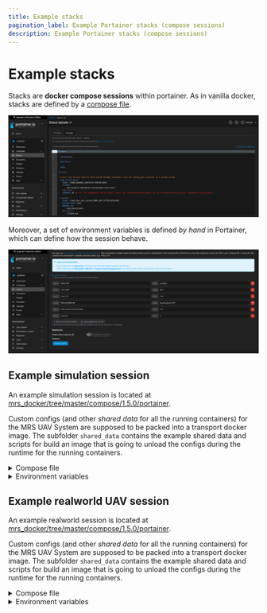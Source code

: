 ```yaml
---
title: Example stacks
pagination_label: Example Portainer stacks (compose sessions)
description: Example Portainer stacks (compose sessions)
---
```


# Example stacks

Stacks are **docker compose sessions** within portainer. As in vanilla docker, stacks are defined by a [compose file](../30-docker/40-compose-sessions.md).

![](./fig/stack.png)

Moreover, a set of environment variables is defined _by hand_ in Portainer, which can define how the session behave.

![](./fig/environment_variables.png)

## Example simulation session

An example simulation session is located at [mrs_docker/tree/master/compose/1.5.0/portainer](https://github.com/ctu-mrs/mrs_docker/tree/master/compose/1.5.0/portainer).

Custom configs (and other _shared data_ for all the running containers) for the MRS UAV System are supposed to be packed into a transport docker image.
The subfolder `shared_data` contains the example shared data and scripts for build an image that is going to unload the configs during the runtime for the running containers.

<details>
<summary>Compose file</summary>

```yaml
volumes:

  shared_data:

  bag_files:

  logs:

services:

  # will copy session-specific data shared between containers from the shared_data container to a shared volume
  copy_shared_data:
    image: ctumrs/gazebo_simulator:shared_data
    volumes:
      - shared_data:/tmp/docker/shared_data:consistent
    tty: true
    command: sh -c "rm -rvf /tmp/docker/shared_data/*; mkdir -pv /tmp/docker/shared_data; cp -rv /etc/docker/shared_data/* /tmp/docker/shared_data/"

  roscore:
    image: ctumrs/mrs_uav_system:${MRS_UAV_SYSTEM_VERSION}
    network_mode: host
    depends_on:
      - copy_shared_data
    env_file:
      - ./stack.env
    tty: true
    command: roscore

  gazebo_simulator:
    depends_on:
      - roscore
    image: ctumrs/mrs_uav_system:${MRS_UAV_SYSTEM_VERSION}
    network_mode: host
    volumes:
      - shared_data:/etc/docker/shared_data:consistent
        # mount the folders below to enable passing GUI to the host
      - /dev/dri:/dev/dri
      - /tmp/.X11-unix:/tmp/.X11-unix
    env_file:
      - ./stack.env
    environment:
        DISPLAY: $DISPLAY
    tty: true
    command: bash -c "waitForRos && roslaunch mrs_uav_gazebo_simulation simulation.launch world_name:=grass_plane gui:=true"

  spawn:
    image: ctumrs/mrs_uav_system:${MRS_UAV_SYSTEM_VERSION}
    depends_on:
      - roscore
    network_mode: host
    volumes:
      - shared_data:/etc/docker/shared_data:consistent
    env_file:
      - ./stack.env
    tty: true
    command: bash -c 'waitForGazebo; rosservice call /mrs_drone_spawner/spawn "1 --$$UAV_TYPE --enable-rangefinder"'

  hw_api:
    image: ctumrs/mrs_uav_system:${MRS_UAV_SYSTEM_VERSION}
    depends_on:
      - roscore
    network_mode: host
    volumes:
      - shared_data:/etc/docker/shared_data:consistent
    env_file:
      - ./stack.env
    tty: true
    command: bash -c "waitForTime && roslaunch mrs_uav_px4_api api.launch"

  uav_core:
    image: ctumrs/mrs_uav_system:${MRS_UAV_SYSTEM_VERSION}
    depends_on:
      - roscore
    network_mode: host
    volumes:
      - shared_data:/etc/docker/shared_data:consistent
    env_file:
      - ./stack.env
    tty: true
    command: bash -c "waitForHw && roslaunch mrs_uav_core core.launch platform_config:=`rospack find mrs_uav_gazebo_simulation`/config/mrs_uav_system/$$UAV_TYPE.yaml custom_config:=/etc/docker/shared_data/custom_config.yaml world_config:=/etc/docker/shared_data/world_config.yaml network_config:=/etc/docker/shared_data/network_config.yaml"

  automatic_start:
    image: ctumrs/mrs_uav_system:${MRS_UAV_SYSTEM_VERSION}
    depends_on:
      - roscore
    network_mode: host
    volumes:
      - shared_data:/etc/docker/shared_data:consistent
    env_file:
      - ./stack.env
    tty: true
    command: bash -c "waitForHw && roslaunch mrs_uav_autostart automatic_start.launch custom_config:=/etc/docker/shared_data/automatic_start.yaml"

  # starts `rosbag record`
  rosbag:
    image: ctumrs/mrs_uav_system:${MRS_UAV_SYSTEM_VERSION}
    depends_on:
      - roscore
    network_mode: host
    volumes:
      - bag_files:/etc/docker/bag_files:consistent
      - shared_data:/etc/docker/shared_data:consistent
    env_file:
      - ./stack.env
    tty: true
    command: bash -c "waitForTime && /etc/docker/shared_data/record.sh"

  takeoff:
    image: ctumrs/mrs_uav_system:${MRS_UAV_SYSTEM_VERSION}
    depends_on:
      - roscore
    network_mode: host
    volumes:
      - shared_data:/etc/docker/shared_data:consistent
    env_file:
      - ./stack.env
    tty: true
    command: bash -c "waitForControl && rosservice call /uav1/hw_api/arming 1 && sleep 1 && rosservice call /uav1/hw_api/offboard"

  rviz:
    image: ctumrs/mrs_uav_system:${MRS_UAV_SYSTEM_VERSION}
    depends_on:
      - roscore
    network_mode: host
    volumes:
      - shared_data:/etc/docker/shared_data:consistent
        # mount the folders below to enable passing GUI to the host
      - /dev/dri:/dev/dri
    env_file:
      - ./stack.env
    environment:
        DISPLAY: $DISPLAY
    tty: true
    command: bash -c "waitForHw && roslaunch mrs_uav_core rviz.launch"

  rviz_interface:
    image: ctumrs/mrs_uav_system:${MRS_UAV_SYSTEM_VERSION}
    depends_on:
      - roscore
    network_mode: host
    volumes:
      - shared_data:/etc/docker/shared_data:consistent
        # mount the folders below to enable passing GUI to the host
      - /dev/dri:/dev/dri
    env_file:
      - ./stack.env
    environment:
        DISPLAY: $DISPLAY
    tty: true
    command: bash -c "waitForHw && roslaunch mrs_rviz_plugins rviz_interface.launch"

  dogtail:
    image: klaxalk/dogtail:latest
    volumes:
      - /var/run/docker.sock:/var/run/docker.sock
      - logs:/etc/logs:consistent

  # this container can be used to access a terminal with ROS inside the compose session
  terminal:
    image: ctumrs/mrs_uav_system:${MRS_UAV_SYSTEM_VERSION}
    network_mode: host
    env_file:
      - ./stack.env
    entrypoint: ["/bin/bash", "-c"]
    volumes:
      - shared_data:/etc/docker/shared_data:consistent
      - bag_files:/etc/docker/bag_files:consistent
      - /dev/:/dev/
      - /tmp/.X11-unix:/tmp/.X11-unix
    command:
      - bash --rcfile /opt/ros/noetic/setup.bash
    privileged: true
    stdin_open: true
    tty: true
```

</details>

<details>
<summary>Environment variables</summary>

```bash
RUN_TYPE=simulation
UAV_NAME=uav1
UAV_TYPE=x500
ROS_MASTER_URI=http://localhost:11311
MRS_UAV_SYSTEM_VERSION=1.5.0
DISPLAY=:0
```

</details>

## Example realworld UAV session

An example realworld session is located at [mrs_docker/tree/master/compose/1.5.0/portainer](https://github.com/ctu-mrs/mrs_docker/tree/master/compose/1.5.0/portainer).

Custom configs (and other _shared data_ for all the running containers) for the MRS UAV System are supposed to be packed into a transport docker image.
The subfolder `shared_data` contains the example shared data and scripts for build an image that is going to unload the configs during the runtime for the running containers.

<details>
<summary>Compose file</summary>

```yaml
volumes:

  shared_data:

  bag_files:

  logs:

services:

  # will copy session-specific data shared between containers from the shared_data container to a shared volume
  copy_shared_data:
    image: shared_data_gnss
    volumes:
      - shared_data:/tmp/docker/shared_data:consistent
    tty: true
    command: sh -c "rm -rvf /tmp/docker/shared_data/*; mkdir -pv /tmp/docker/shared_data; cp -rv /etc/docker/shared_data/* /tmp/docker/shared_data/"

  # starts roscore
  # this is the first container in the ROS pipeline
  roscore:
    image: ctumrs/mrs_uav_system:${MRS_UAV_SYSTEM_VERSION}
    network_mode: host
    depends_on:
      - copy_shared_data
    env_file:
      - ./stack.env
    tty: true
    command: roscore

  # after roscore is started
  # -> set a parameter that tells the system that simulation time is NOT used
  # this container then stops
  rostime:
    image: ctumrs/mrs_uav_system:${MRS_UAV_SYSTEM_VERSION}
    network_mode: host
    depends_on:
      - roscore
    env_file:
      - ./stack.env
    tty: true
    command: bash -c "waitForRos && rosparam set use_sim_time false"

  # starts the HW API for connecting the MRS UAV System to PX4
  hw_api:
    image: ctumrs/mrs_uav_system:${MRS_UAV_SYSTEM_VERSION}
    depends_on:
      - rostime
    network_mode: host
    volumes:
      - shared_data:/etc/docker/shared_data:consistent
      - /dev/:/dev/
    privileged: true
    env_file:
      - ./stack.env
    tty: true
    command: bash -c "waitForTime && roslaunch mrs_uav_px4_api api.launch"

  # starts the MRS UAV System's core
  uav_core:
    image: ctumrs/mrs_uav_system:${MRS_UAV_SYSTEM_VERSION}
    depends_on:
      - rostime
    network_mode: host
    volumes:
      - shared_data:/etc/docker/shared_data:consistent
    env_file:
      - ./stack.env
    tty: true
    command: bash -c "waitForHw && roslaunch mrs_uav_core core.launch platform_config:=`rospack find mrs_uav_deployment`/config/mrs_uav_system/${UAV_TYPE}.yaml custom_config:=/etc/docker/shared_data/custom_config.yaml world_config:=/etc/docker/shared_data/world_local.yaml network_config:=/etc/docker/shared_data/network_config.yaml"

  # starts the node that handles automatic initialization of the system and takeoff
  automatic_start:
    image: ctumrs/mrs_uav_system:${MRS_UAV_SYSTEM_VERSION}
    depends_on:
      - rostime
    network_mode: host
    volumes:
      - shared_data:/etc/docker/shared_data:consistent
    env_file:
      - ./stack.env
    tty: true
    command: bash -c "waitForHw && roslaunch mrs_uav_autostart automatic_start.launch"

  # starts `rosbag record`
  rosbag:
    image: ctumrs/mrs_uav_system:${MRS_UAV_SYSTEM_VERSION}
    depends_on:
      - rostime
    network_mode: host
    volumes:
      - bag_files:/etc/docker/bag_files:consistent
      - shared_data:/etc/docker/shared_data:consistent
    env_file:
      - ./stack.env
    tty: true
    command: bash -c "waitForTime && /etc/docker/shared_data/record.sh"

  rosbridge:
    image: ctumrs/mrs_uav_system:${MRS_UAV_SYSTEM_VERSION}
    network_mode: host
    env_file:
      - ./stack.env
    tty: true
    command: bash -c "waitForRos && roslaunch rosbridge_server rosbridge_websocket.launch"

  dogtail:
    image: klaxalk/dogtail:latest
    volumes:
      - /var/run/docker.sock:/var/run/docker.sock
      - logs:/etc/logs:consistent

  # this container can be used to access a terminal with ROS inside the compose session
  terminal:
    image: ctumrs/mrs_uav_system:${MRS_UAV_SYSTEM_VERSION}
    network_mode: host
    depends_on:
      - rostime
    env_file:
      - ./stack.env
    entrypoint: ["/bin/bash", "-c"]
    volumes:
      - bag_files:/etc/docker/bag_files:consistent
      - shared_data:/etc/docker/shared_data:consistent
      - /dev/:/dev/
    command:
      - bash --rcfile /opt/ros/noetic/setup.bash
    privileged: true
    stdin_open: true
    tty: true
```

</details>

<details>
<summary>Environment variables</summary>

```bash
RUN_TYPE=realworld
UAV_NAME=uav80
UAV_TYPE=x500
ROS_MASTER_URI=http://localhost:11311
UAV_MASS=2.0
MRS_UAV_SYSTEM_VERSION=1.5.0
```

</details>

